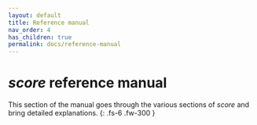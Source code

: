 ```yaml
---
layout: default
title: Reference manual
nav_order: 4
has_children: true
permalink: docs/reference-manual
---
```


# *score* reference manual
<!-- {: .no_toc } -->

This section of the manual goes through the various sections of *score* and bring detailed explanations.
{: .fs-6 .fw-300 }
